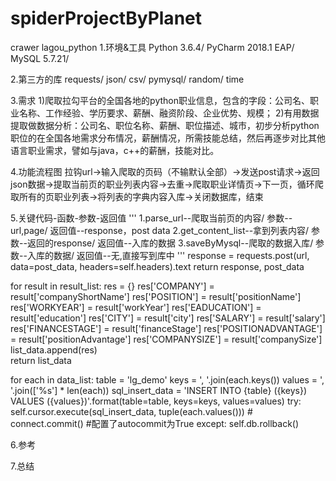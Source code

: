 # spiderProjectByPlanet
crawer lagou_python
1.环境&工具
Python 3.6.4/ PyCharm 2018.1 EAP/ MySQL 5.7.21/

2.第三方的库
requests/ json/ csv/ pymysql/ random/ time

3.需求
 1)爬取拉勾平台的全国各地的python职业信息，包含的字段：公司名、职业名称、工作经验、学历要求、薪酬、融资阶段、企业优势、规模；
 2)有用数据提取做数据分析：公司名、职位名称、薪酬、职位描述、城市，初步分析python职位的在全国各地需求分布情况，薪酬情况，所需技能总结，然后再逐步对比其他语言职业需求，譬如与java，c++的薪酬，技能对比。

4.功能流程图
拉钩url->输入爬取的页码（不输默认全部）->发送post请求->返回json数据->提取当前页的职业列表内容->去重->爬取职业详情页->下一页，循环爬取所有的页职业列表->将列表的字典内容入库->关闭数据库，结束

5.关键代码-函数-参数-返回值
'''
1.parse_url--爬取当前页的内容/ 参数--url,page/ 返回值--response，post data
2.get_content_list--拿到列表内容/ 参数--返回的response/ 返回值--入库的数据
3.saveByMysql--爬取的数据入库/ 参数--入库的数据/ 返回值--无,直接写到库中
'''
response = requests.post(url, data=post_data, headers=self.headers).text
        return response, post_data
        
for result in result_list:
    res = {}
    res['COMPANY'] = result['companyShortName']
    res['POSITION'] = result['positionName']
    res['WORKYEAR'] = result['workYear']
    res['EADUCATION'] = result['education']
    res['CITY'] = result['city']
    res['SALARY'] = result['salary']
    res['FINANCESTAGE'] = result['financeStage']
    res['POSITIONADVANTAGE'] = result['positionAdvantage']
    res['COMPANYSIZE'] = result['companySize']
    list_data.append(res)           
 return list_data

 for each in data_list:
            table = 'lg_demo'
            keys = ', '.join(each.keys())
            values = ', '.join(['%s'] * len(each))
            sql_insert_data = 'INSERT INTO {table} ({keys}) VALUES ({values})'.format(table=table, keys=keys, values=values)
            try:
                self.cursor.execute(sql_insert_data, tuple(each.values()))
        # connect.commit() #配置了autocommit为True
            except:
                self.db.rollback()

6.参考

7.总结
